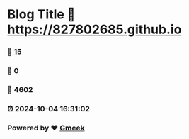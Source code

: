 # Blog Title :link: https://827802685.github.io 
### :page_facing_up: [15](https://827802685.github.io/tag.html) 
### :speech_balloon: 0 
### :hibiscus: 4602 
### :alarm_clock: 2024-10-04 16:31:02 
### Powered by :heart: [Gmeek](https://github.com/Meekdai/Gmeek)
